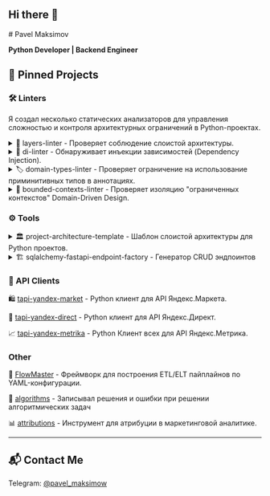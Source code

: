 ## Hi there 👋

<!--
**pavelmaksimov/pavelmaksimov** is a ✨ _special_ ✨ repository because its `README.md` (this file) appears on your GitHub profile.

Here are some ideas to get you started:

- 🔭 I’m currently working on ...
- 🌱 I’m currently learning ...
- 👯 I’m looking to collaborate on ...
- 🤔 I’m looking for help with ...
- 💬 Ask me about ...
- 📫 How to reach me: ...
- 😄 Pronouns: ...
- ⚡ Fun fact: ...
--># Pavel Maksimov

**Python Developer | Backend Engineer**

## 🚀 Pinned Projects

### 🛠️ Linters

Я создал несколько статических анализаторов для управления сложностью 
и контроля архитектурных ограничений в Python-проектах.

<details><summary>🍰 layers-linter - Проверяет соблюдение слоистой архитектуры.</summary>
https://github.com/pavelmaksimov/layers-linter

Предназначен для проверки соблюдения архитектурных ограничений, связанных с:
1. разделением модулей по их техническим ролям и контроль направления зависимостей между ними;
Анализирует импорты между модулями и предупреждает, 
когда направление зависимости между слоями не соответствуют заданнам направлениям;
3. ограничением на использование библиотек в определенных слоях;
Анализирует импорты библиотек и предупреждает, если библиотека импортирована в ограниченном для неё, слое;

Для настройки используется TOML-файл, где описываются слои и направление зависимостей. 
Особенно полезен для командной работы над сложными проектами.
Поддерживает работу как отдельный инструмент и как плагин для flake8.
</details>

<details><summary>💉 di-linter - Обнаруживает инъекции зависимостей (Dependency Injection).</summary>
https://github.com/pavelmaksimov/di-linter

Реализует проверку соблюдения принципа инверсии зависимостей. 
Инструмент определяет случаи, когда зависимости создаются или используются напрямую в функциях, а не передаются извне.
Подходит проектам, где нужно внедрять зависимости через DI-контейнер 
или поддерживать принципы чистой архитектуры, делая код более тестируемым и поддерживаемым. 
Линтер поддерживает настройку через TOML-файл.
Поддерживает работу как отдельный инструмент и как плагин для flake8.
</details>

<details><summary>🏷️ domain-types-linter - Проверяет ограничение на использование приминитивных типов в 
аннотациях.</summary>
https://github.com/pavelmaksimov/domain-types-linter

Следит за тем, чтобы в аннотациях использовались только доменно-специфичные типы, 
а не универсальные (str, int и т.д.). 
Анализирует аннотации типов и выявляет нарушения: использование универсальных типов, 
их алиасов или generic-типов без доменных параметров. 
Поддерживает работу как отдельный инструмент и как плагин для flake8.
</details>

<details><summary>🧱 bounded-contexts-linter - Проверяет изоляцию "ограниченных контекстов" Domain-Driven Design.
</summary>
https://github.com/pavelmaksimov/bounded-contexts-linter

Проверяет, что зависимости между модулями возникают только внутри одного bounded context,
предотвращая несанкционированные импорты между доменами.
Позволяет явно определять shared kernel и shared scope для общих модулей.
Линтер поддерживает настройку через TOML-файл.
Поддерживает работу как отдельный инструмент и как плагин для flake8.
</details>

### ⚙️ Tools
<details>
<summary>🏛️ project-architecture-template - Шаблон слоистой архитектуры для Python проектов.</summary>
https://github.com/pavelmaksimov/project-architecture-template

Содержит предварительно настроенную структуру проекта, конфигурационные файлы и базовые модули для быстрого старта. 
Включает:
- Документированную слоистую архитектуру 
- Настроенные линтеры
- Настроенные фабрики и фикстуры для тестов
- CI/CD конфигурации для GitLab
- Подключение к бд Postgres
- Alembic для миграций бд
- и др.
</details>

<details>
<summary>🏗️ sqlalchemy-fastapi-endpoint-factory - Генератор CRUD эндпоинтов</summary>
https://github.com/pavelmaksimov/sqlalchemy-fastapi-endpoint-factory

Инструмент для автоматической генерации CRUD-эндпоинтов FastAPI на основе моделей SQLAlchemy. 
Позволяет быстро создавать REST API для работы с данными без ручного описания маршрутов. 
Пример использования — одна строка для генерации эндпоинта по любой модели Pydantic. 
Подходит для прототипирования и ускорения разработки сервисов на FastAPI и SQLAlchemy.
</details>

### 📡 API Clients

🛍️ [tapi-yandex-market](https://github.com/pavelmaksimov/tapi-yandex-market) - Python клиент для API Яндекс.Маркета.

📢 [tapi-yandex-direct](https://github.com/pavelmaksimov/tapi-yandex-direct) - Python клиент для API Яндекс.Директ.

📈 [tapi-yandex-metrika](https://github.com/pavelmaksimov/tapi-yandex-metrika) - Python Клиент всех для API Яндекс.Метрика.

### Other

🌊 [FlowMaster](https://github.com/pavelmaksimov/FlowMaster) - Фреймворк для построения ETL/ELT пайплайнов по YAML-конфигурации.

🧠 [algorithms](https://github.com/pavelmaksimov/algorithms) - Записывал решения и ошибки при решении алгоритмических 
задач

📊 [attributions](https://github.com/pavelmaksimov/attributions) - Инструмент для атрибуции в маркетинговой аналитике.

---

## 📬 Contact Me

Telegram: [@pavel_maksimow](https://t.me/pavel_maksimow)
